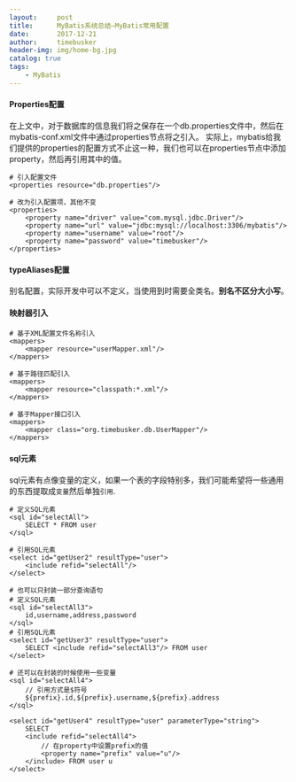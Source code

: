 ```yaml
---
layout:     post
title:      MyBatis系统总结—MyBatis常用配置
date:       2017-12-21
author:     timebusker
header-img: img/home-bg.jpg
catalog: true
tags:
    - MyBatis
---  
```


#### Properties配置
在上文中，对于数据库的信息我们将之保存在一个db.properties文件中，然后在mybatis-conf.xml文件中通过properties节点将之引入。
实际上，mybatis给我们提供的properties的配置方式不止这一种，我们也可以在properties节点中添加property，然后再引用其中的值。

```
# 引入配置文件
<properties resource="db.properties"/>

# 改为引入配置项，其他不变
<properties>
    <property name="driver" value="com.mysql.jdbc.Driver"/>
    <property name="url" value="jdbc:mysql://localhost:3306/mybatis"/>
    <property name="username" value="root"/>
    <property name="password" value="timebusker"/>
</properties>
```

#### typeAliases配置
别名配置，实际开发中可以不定义，当使用到时需要全类名。**别名不区分大小写**。


#### 映射器引入

```
# 基于XML配置文件名称引入
<mappers>
    <mapper resource="userMapper.xml"/>
</mappers>

# 基于路径匹配引入
<mappers>
    <mapper resource="classpath:*.xml"/>
</mappers>

# 基于Mapper接口引入
<mappers>
    <mapper class="org.timebusker.db.UserMapper"/>
</mappers>
```

#### sql元素
sql元素有点像变量的定义，如果一个表的字段特别多，我们可能希望将一些通用的东西提取成`变量`然后单独`引用`.

```
# 定义SQL元素
<sql id="selectAll">
    SELECT * FROM user
</sql>
	
# 引用SQL元素
<select id="getUser2" resultType="user">
    <include refid="selectAll"/>
</select>
	
# 也可以只封装一部分查询语句
# 定义SQL元素
<sql id="selectAll3">
    id,username,address,password
</sql>
# 引用SQL元素
<select id="getUser3" resultType="user">
    SELECT <include refid="selectAll3"/> FROM user
</select>

# 还可以在封装的时候使用一些变量
<sql id="selectAll4">
    // 引用方式是$符号
    ${prefix}.id,${prefix}.username,${prefix}.address
</sql>

<select id="getUser4" resultType="user" parameterType="string">
    SELECT
    <include refid="selectAll4">
	    // 在property中设置prefix的值
        <property name="prefix" value="u"/>
    </include> FROM user u
</select>
```
